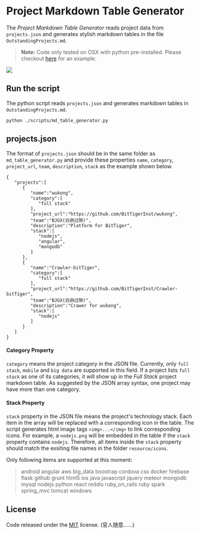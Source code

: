 # Project Markdown Table Generator

The *Project Markdown Table Generator* reads project data from `projects.json` and generates stylish markdown tables in the file `OutstandingProjects.md`. 

>**Note:** Code only tested on OSX with python pre-installed. Please checkout [here](https://github.com/hackjustu/BitTigerGithubManagmentDraft/blob/master/OutstandingProjects.md) for an example.

![](https://github.com/hackjustu/BitTigerGithubManagmentDraft/blob/master/resource/screenshot.png)

## Run the script

The python script reads `projects.json` and generates markdown tables in `OutstandingProjects.md`.
```
python ./scripts/md_table_generator.py
```

## projects.json

The format of `projects.json` should be in the same folder as `md_table_generator.py` and provide these properties `name`, `category`, `project_url`, `team`, `description`, `stack` as the example shown below.

```
{
   "projects":[
      {
         "name":"wukong",
         "category":[
            "full stack"
         ],
         "project_url":"https://github.com/BitTigerInst/wukong",
         "team":"BJGX(白驹过隙)",
         "description":"Platform for BitTiger",
         "stack":[
            "nodejs",
            "angular",
            "mongodb"
         ]
      },
      {
         "name":"Crawler-bitTiger",
         "category":[
            "full stack"
         ],
         "project_url":"https://github.com/BitTigerInst/Crawler-bitTiger",
         "team":"BJGX(白驹过隙)",
         "description":"Crawer for wukong",
         "stack":[
            "nodejs"
         ]
      }
   ]
}
```
#### Category Property

`category` means the project category in the JSON file. Currently, only `full stack`, `mobile` and `big data` are supported in this field. If a project lists `full stack` as one of its categories, it will show up in the *Full Stack* project markdown table. As suggested by the JSON array syntax, one project may have more than one category.


#### Stack Property

`stack` property in the JSON file means the project's technology stack. Each item in the array will be replaced with a corresponding icon in the table. The script generates html image tags `<img>...</img>` to link corresponding icons. For example, a `nodejs.png` will be embedded in the table if the `stack` property contains `nodejs`. Therefore, all items inside the `stack` property should match the exsiting file names in the folder `resource/icons`.

Only following items are supported at this moment:

>android
angular
aws
big\_data
boostrap
cordova
css
docker
firebase
flask
github
grunt
html5
ios
java
javascript
jquery
meteor
mongodb
mysql
nodejs
python
react
reddis
ruby\_on\_rails
ruby
spark
spring\_mvc
tomcat
windows

## License
Code released under the [MIT](https://opensource.org/licenses/MIT) license. (官人随意……)

